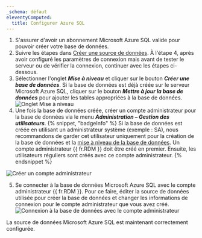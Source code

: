 ```yaml
---
_schema: défaut
eleventyComputed:
  title: Configurer Azure SQL
---
```

1. S'assurer d'avoir un abonnement Microsoft Azure SQL valide pour pouvoir créer votre base de données.
2. Suivre les étapes dans [Créer une source de données](/rdm/windows/data-sources/create-new-data-source/). À l'étape 4, après avoir configuré les paramètres de connexion mais avant de tester le serveur ou de vérifier la connexion, continuer avec les étapes ci-dessous.
3. Sélectionner l'onglet ***Mise à niveau*** et cliquer sur le bouton ***Créer une base de données***. Si la base de données est déjà créée sur le serveur Microsoft Azure SQL, cliquer sur le bouton ***Mettre à jour la base de données*** pour ajouter les tables appropriées à la base de données. ![Onglet Mise à niveau](https://cdnweb.devolutions.net/docs/RDMW6092_2024_2.png)
4. Une fois la base de données créée, créer un compte administrateur pour la base de données via le menu ***Administration – Gestion des utilisateurs***. {% snippet, "badgeInfo" %}
   Si la base de données est créée en utilisant un administrateur système (exemple : SA), nous recommandons de garder cet utilisateur uniquement pour la création de la base de données et la [mise à niveau de la base de données](/rdm/windows/installation/database-upgrade/). Un compte administrateur {{ fr.RDM }} doit être créé en premier. Ensuite, les utilisateurs réguliers sont créés avec ce compte administrateur.
   {% endsnippet %}

![Créer un compte administrateur](https://cdnweb.devolutions.net/docs/docs_en_rdm_windows_clip3415.png)

5. Se connecter à la base de données Microsoft Azure SQL avec le compte administrateur {{ fr.RDM }}. Pour ce faire, éditer la source de données utilisée pour créer la base de données et changer les informations de connexion pour le compte administrateur que vous avez créé. ![Connexion à la base de données avec le compte administrateur](https://cdnweb.devolutions.net/docs/docs_en_rdm_windows_clip11501.png)

La source de données Microsoft Azure SQL est maintenant correctement configurée.
